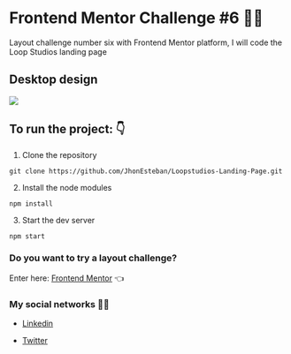 # Frontend Mentor Challenge #6 🐱‍💻

Layout challenge number six with Frontend Mentor platform, I will code the Loop Studios landing page

## Desktop design

![](https://i.imgur.com/s2EmV7m.jpg)

## To run the project: 👇

1. Clone the repository

```
git clone https://github.com/JhonEsteban/Loopstudios-Landing-Page.git
```

2. Install the node modules

```
npm install
```

3. Start the dev server

```
npm start
```

### Do you want to try a layout challenge?

Enter here: [Frontend Mentor](https://www.frontendmentor.io/challenges 'Click here') 👈

### My social networks 👋🏼

- [Linkedin](https://www.linkedin.com/in/jhon-esteban-herrera-zabala-6b960b196 'My Linkendin')

- [Twitter](https://twitter.com/JhonDev_19 'My Twitter')
